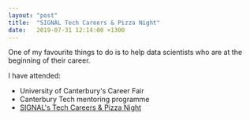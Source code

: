```yaml
---
layout: "post"
title:  "SIGNAL Tech Careers & Pizza Night"
date:   2019-07-31 12:14:00 +1300
---
```


One of my favourite things to do is to help data scientists who are at the beginning of their career.

I have attended:
- University of Canterbury's Career Fair
- Canterbury Tech mentoring programme
- [SIGNAL's Tech Careers & Pizza Night](https://signal.ac.nz/shift/shift-industry-projects/article/Mxdd5H6/guest-speakers-the-highlight-of-2019-pizza-nights)
